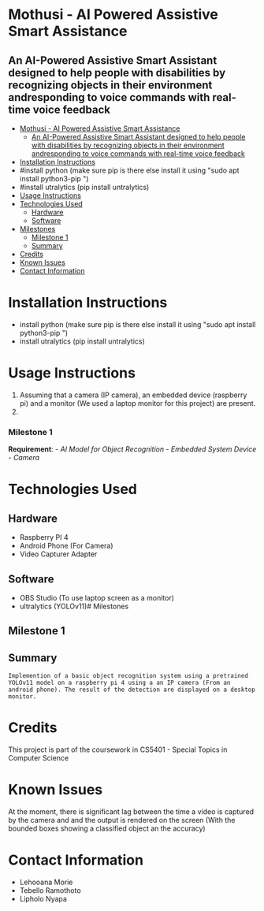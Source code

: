 # Mothusi - AI Powered Assistive Smart Assistance
## An AI-Powered Assistive Smart Assistant designed to help people with disabilities by recognizing objects in their environment andresponding to voice commands with real-time voice feedback

- [Mothusi - AI Powered Assistive Smart Assistance](#mothusi---ai-powered-assistive-smart-assistance)
  - [An AI-Powered Assistive Smart Assistant designed to help people with disabilities by recognizing objects in their environment andresponding to voice commands with real-time voice feedback](#an-ai-powered-assistive-smart-assistant-designed-to-help-people-with-disabilities-by-recognizing-objects-in-their-environment-andresponding-to-voice-commands-with-real-time-voice-feedback)
- [Installation Instructions](#installation-instructions)
- #install python (make sure pip is there else install it using "sudo apt install python3-pip ")
- #install utralytics (pip install untralytics)
- [Usage Instructions](#usage-instructions)
- [Technologies Used](#technologies-used)
  - [Hardware](#hardware)
  - [Software](#software)
- [Milestones](#milestones)
  - [Milestone 1](#milestone-1)
  - [Summary](#summary)
- [Credits](#credits)
- [Known Issues](#known-issues)
- [Contact Information](#contact-information)
# Installation Instructions
- install python (make sure pip is there else install it using "sudo apt install python3-pip ")
- install utralytics (pip install untralytics)
# Usage Instructions
1. Assuming that a camera (IP camera), an embedded device (raspberry pi) and a monitor (We used a laptop monitor for this project) are present.
2. 
### Milestone 1
  **Requirement**: - *AI Model for Object Recognition*
                   - *Embedded System Device*
                   - *Camera*
# Technologies Used
## Hardware
  - Raspberry PI 4
  - Android Phone (For Camera)
  - Video Capturer Adapter
## Software
  - OBS Studio (To use laptop screen as a monitor)
  - ultralytics (YOLOv11)# Milestones
## Milestone 1
## Summary
    Implemention of a basic object recognition system using a pretrained YOLOv11 model on a raspberry pi 4 using a an IP camera (From an android phone). The result of the detection are displayed on a desktop monitor.
# Credits
  This project is part of the coursework in CS5401 - Special Topics in Computer Science
# Known Issues
  At the moment, there is significant lag between the time a video is captured by the camera and and the output is rendered on the screen (With the bounded boxes showing a classified object an the accuracy)
# Contact Information
  - Lehooana Morie
  - Tebello Ramothoto
  - Lipholo Nyapa 
